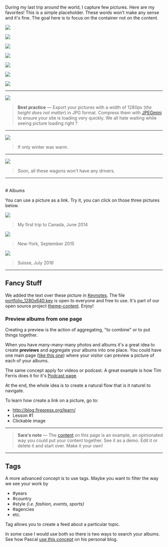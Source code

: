 During my last trip around the world, I capture few pictures. Here are my favorites! This is a simple placeholder. These words won’t make any sense and it's fine. The goal here is to focus on the container not on the content.

![](https://raw.githubusercontent.com/firepress-org/themes-content/master/112_readiness/images/beauty-shots101.jpg)

![](https://raw.githubusercontent.com/firepress-org/themes-content/master/112_readiness/images/beauty-shots102.jpg)

![](https://raw.githubusercontent.com/firepress-org/themes-content/master/112_readiness/images/beauty-shots103.jpg)

![](https://raw.githubusercontent.com/firepress-org/themes-content/master/112_readiness/images/beauty-shots104.jpg)

![](https://raw.githubusercontent.com/firepress-org/themes-content/master/112_readiness/images/beauty-shots105.jpg)

![](https://raw.githubusercontent.com/firepress-org/themes-content/master/112_readiness/images/beauty-shots106.jpg)

![](https://raw.githubusercontent.com/firepress-org/themes-content/master/112_readiness/images/beauty-shots107.jpg)

---

![](https://raw.githubusercontent.com/firepress-org/themes-content/master/112_readiness/images/beauty-shots108.jpg)

> **Best practice** — Export your pictures with a width of 1280px (*the height does not matter*) in JPG format. Compress them with [JPEGmini](http://www.jpegmini.com/app) to ensure your site is loading very quickly. We all hate waiting while seeing picture loading right ?

---

![](https://raw.githubusercontent.com/firepress-org/themes-content/master/112_readiness/images/beauty-shots109.jpg)

> If only winter was warm.

---

![](https://raw.githubusercontent.com/firepress-org/themes-content/master/112_readiness/images/beauty-shots110.jpg)

> Soon, all these wagons won't have any drivers.

---

<br>
# Albums

You can use a picture as a link. Try it, you can click on those three pictures below.

[![](https://raw.githubusercontent.com/firepress-org/themes-content/master/112_readiness/images/_portfolio-preview/portefolio-preview_101.jpg)
](/album-one/)

> My first trip to Canada, June 2014

[![](https://raw.githubusercontent.com/firepress-org/themes-content/master/112_readiness/images/_portfolio-preview/portefolio-preview_102.jpg)](/album-two/)

> New-York, September 2015

[![](https://raw.githubusercontent.com/firepress-org/themes-content/master/112_readiness/images/_portfolio-preview/portefolio-preview_103.jpg)](/album-three/)

> Suisse, July 2016

---

## Fancy Stuff

We added the text over these picture in [Keynotes](http://www.apple.com/mac/keynote/). The file [portfolio_1280x640.key](https://github.com/firepress-org/themes-content/tree/master/112_readiness/images/_keynote_project) is open to everyone and free to use. It's part of our open source project [theme-content](https://github.com/firepress-org/themes-content). Enjoy!

### Preview albums from one page

Creating a preview is the action of aggregating, "to combine" or to put things together.

When you have many-many-many photos and albums it's a great idea to create **previews** and aggregate your albums into one place. You could have one main page ([like this one](/pictures-and-albums/)) where your visitor can preview a picture of each of your albums. 

The same concept apply for videos or podcast. A great example is how Tim Ferris does it for it's [Podcast page](http://fourhourworkweek.com/podcast/).

At the end, the whole idea is to create a natural flow that is it naturel to navigate.

To learn how create a link on a picture, go to:

- http://blog.firepress.org/learn/
- Lesson #1
- Clickable image

---

> **Sara's note** — The [content](https://github.com/firepress-org/themes-content) on this page is an example, an opinionated way you could put your content together. See it as a demo. Edit it or delete it and start over. Make it your own!

---

## Tags

A more advanced concept is to use tags. Maybe you want to filter the way we see your work by 

- #years
- #country
- #style *(i.e. fashion, events,  sports)*
- #agencies
- etc.

Tag allows you to create a feed about a particular topic.

In some case I would use both so there is two ways to search your albums. See how Pascal [use this concept](http://blog.pascalandy.com/trouver-par-tags/) on his personal blog.